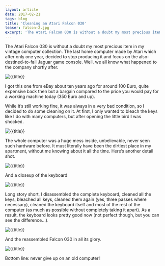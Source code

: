 ```yaml
---
layout: article
date: 2017-02-21
tags: blog
title: 'Cleaning an Atari Falcon 030'
teaser: falcon-2.jpg
excerpt: 'The Atari Falcon 030 is without a doubt my most precious item in my vintage computer collection. The last home computer made by Atari which after only one year, decided to stop producing it and focus on the also-destined-to-fail Jaguar game console. Well, we all know what happened to the company shortly after.'
---
```


The Atari Falcon 030 is without a doubt my most precious item in my vintage computer collection. The last home computer made by Atari which after only one year, decided to stop producing it and focus on the also-destined-to-fail Jaguar game console. Well, we all know what happened to the company shortly after.

![{{title}}](../../assets/img/blog/falcon-1.jpg)

I got this one from eBay about ten years ago for around 100 Euro, quite expensive back then but a bargain compared to the price you would pay for a working machine today (350 Euro and up).

While it’s still working fine, it was always in a very bad condition, so I decided to do some cleaning on it. At first, I only wanted to bleach the keys like I do with many computers, but after opening the little bird I was shocked.

![{{title}}](../../assets/img/blog/falcon-2.jpg)

The whole computer was a huge mess inside, unbelievable, never seen such hardware before. It must literally have been the dirtiest place in my apartment, without me knowing about it all the time. Here’s another detail shot.

![{{title}}](../../assets/img/blog/falcon-3.jpg)

And a closeup of the keyboard

![{{title}}](../../assets/img/blog/falcon-4.jpg)

Long story short, I disassembled the complete keyboard, cleaned all the keys, bleached all keys, cleaned them again (yes, three passes where necessary), cleaned the keyboard itself and most of the rest of the computer (as much as possible without completely taking it apart). As a result, the keyboard looks pretty good now (not perfect though, but you can see the difference…).

![{{title}}](../../assets/img/blog/falcon-5.jpg)

And the reassembled Falcon 030 in all its glory.

![{{title}}](../../assets/img/blog/falcon-6.jpg)

Bottom line: never give up on an old computer!